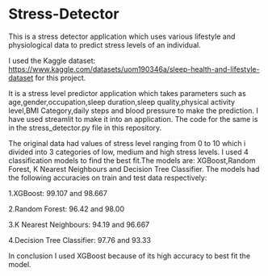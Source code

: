 # Stress-Detector
This is a stress detector application which uses various lifestyle and physiological data to predict stress levels of an individual.

I used the Kaggle dataset: https://www.kaggle.com/datasets/uom190346a/sleep-health-and-lifestyle-dataset for this project. 

It is a stress level predictor application which takes parameters such as age,gender,occupation,sleep duration,sleep quality,physical activity level,BMI Category,daily steps and blood pressure to make the prediction.
I have used streamlit to make it into an application. The code for the same is in the stress_detector.py file in this repository.

The original data had values of stress level ranging from 0 to 10 which i divided into 3 categories of low, medium and high stress levels. 
I used 4 classification models to find the best fit.The models are: XGBoost,Random Forest, K Nearest Neighbours and Decision Tree Classifier. The models had the following accuracies on train and test data respectively:

1.XGBoost: 99.107 and 98.667

2.Random Forest: 96.42 and 98.00

3.K Nearest Neighbours: 94.19 and 96.667

4.Decision Tree Classifier: 97.76 and 93.33

In conclusion I used XGBoost because of its high accuracy to best fit the model.
